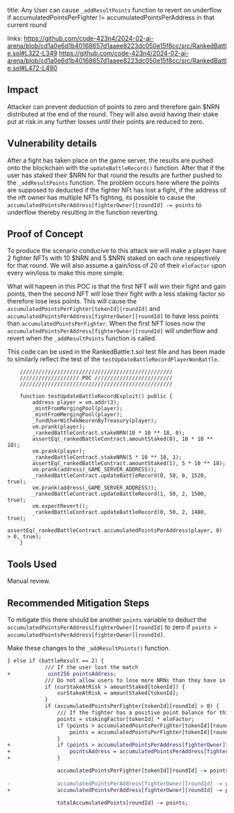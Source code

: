 title: Any User can cause `_addResultPoints` function to revert on underflow if accumulatedPointsPerFighter != accumulatedPointsPerAddress in that current round

links:
https://github.com/code-423n4/2024-02-ai-arena/blob/cd1a0e6d1b40168657d1aaee8223dc050e15f8cc/src/RankedBattle.sol#L322-L349
https://github.com/code-423n4/2024-02-ai-arena/blob/cd1a0e6d1b40168657d1aaee8223dc050e15f8cc/src/RankedBattle.sol#L472-L490

## Impact
Attacker can prevent deduction of points to zero and therefore gain $NRN distributed at the end of the round. They will also avoid having their stake put at risk in any further losses until their points are reduced to zero.

## Vulnerability details
After a fight has taken place on the game server, the results are pushed onto the blockchain with the `updateBattleRecord()` function. After that if the user has staked their $NRN for that round the results are further pushed to the `_addResultPoints` function. The problem occurs here where the points are supposed to deducted if the fighter NFt has lost a fight, if the address of the nft owner has multiple NFTs fighting, its possible to cause the `accumulatedPointsPerAddress[fighterOwner][roundId] -= points` to underflow thereby resulting in the function reverting.

## Proof of Concept
To produce the scenario conducive to this attack we will make a player have 2 fighter NFTs with 10 $NRN and 5 $NRN staked on each one respectively for that round. We will also assume a gain/loss of 20 of their `eloFactor` upon every win/loss to make this more simple.

What will hapeen in this POC is that the first NFT will win their fight and gain points, then the second NFT will lose their fight with a less staking factor so therefore lose less points.
This will cause the `accumulatedPointsPerFighter[tokenId][roundId]` and `accumulatedPointsPerAddress[fighterOwner][roundId]` to have less points than `accumulatedPointsPerFighter`. When the first NFT loses now the `accumulatedPointsPerAddress[fighterOwner][roundId]` will underflow and revert when the `_addResultPoints` function is called.

This code can be used in the RankedBattle.t.sol test file and has been made to similarly reflect the test of the `testUpdateBattleRecordPlayerWonBattle`.

```solidity
    /////////////////////////////////////////////////
    /////////////////// POC /////////////////////////
    /////////////////////////////////////////////////

    function testUpdateBattleRecordExploit() public {
        address player = vm.addr(3);
        _mintFromMergingPool(player);
        _mintFromMergingPool(player);
        _fundUserWith4kNeuronByTreasury(player);
        vm.prank(player);
        _rankedBattleContract.stakeNRN(10 * 10 ** 18, 0);
        assertEq(_rankedBattleContract.amountStaked(0), 10 * 10 ** 18);
        vm.prank(player);
        _rankedBattleContract.stakeNRN(5 * 10 ** 18, 1);
        assertEq(_rankedBattleContract.amountStaked(1), 5 * 10 ** 18);
        vm.prank(address(_GAME_SERVER_ADDRESS));
        _rankedBattleContract.updateBattleRecord(0, 50, 0, 1520, true);
        vm.prank(address(_GAME_SERVER_ADDRESS));
        _rankedBattleContract.updateBattleRecord(1, 50, 2, 1500, true);
        vm.expectRevert();
        _rankedBattleContract.updateBattleRecord(0, 50, 2, 1480, true);
        assertEq(_rankedBattleContract.accumulatedPointsPerAddress(player, 0) > 0, true);
    }
```


## Tools Used
Manual review.

## Recommended Mitigation Steps
To mitigate this there should be another `points` variable to deduct the `accumulatedPointsPerAddress[fighterOwner][roundId]` to zero if `points > accumulatedPointsPerAddress[fighterOwner][roundId]`.

Make these changes to the `_addResultPoints()` function.

```diff
} else if (battleResult == 2) {
            /// If the user lost the match
+            uint256 pointsAddress;
            /// Do not allow users to lose more NRNs than they have in their staking pool
            if (curStakeAtRisk > amountStaked[tokenId]) {
                curStakeAtRisk = amountStaked[tokenId];
            }
            if (accumulatedPointsPerFighter[tokenId][roundId] > 0) {
                /// If the fighter has a positive point balance for this round, deduct points 
                points = stakingFactor[tokenId] * eloFactor;
                if (points > accumulatedPointsPerFighter[tokenId][roundId]) {
                    points = accumulatedPointsPerFighter[tokenId][roundId];
                }
+               if (points > accumulatedPointsPerAddress[fighterOwner][roundId]) {
+                   pointsAddress = accumulatedPointsPerAddress[fighterOwner][roundId];
+               }

                accumulatedPointsPerFighter[tokenId][roundId] -= points;
        
-               accumulatedPointsPerAddress[fighterOwner][roundId] -= points;
+               accumulatedPointsPerAddress[fighterOwner][roundId] -= pointsAddress;

                totalAccumulatedPoints[roundId] -= points;
```
